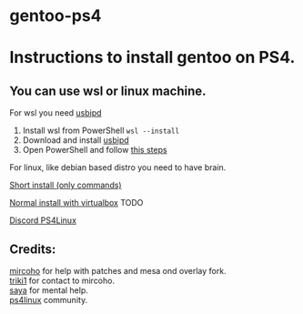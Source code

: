 # gentoo-ps4
# Instructions to install gentoo on PS4.

## You can use wsl or linux machine.
For wsl you need [usbipd](https://github.com/dorssel/usbipd-win) 
1. Install wsl from PowerShell ```wsl --install```
2. Download and install [usbipd](https://github.com/dorssel/usbipd-win) 
3. Open PowerShell and follow [this steps](wiki/short-for-windows.md)


For linux, like debian based distro you need to have brain.

[Short install (only commands)](wiki/short.md)

[Normal install with virtualbox](wiki/normal.md) TODO

[Discord PS4Linux](https://discord.com/invite/QtcPmzHVVm) 

## Credits:
[mircoho](https://github.com/ps4gentoo) for help with patches and mesa ond overlay fork. </br>
[triki1](https://ps4linux.com/forums/u/triki1) for contact to mircoho. </br>
[saya](https://www.youtube.com/channel/UCc20KAcPCj9Ut8IQF3umSjg) for mental help. </br>
[ps4linux](https://ps4linux.com/forums/) community. 
